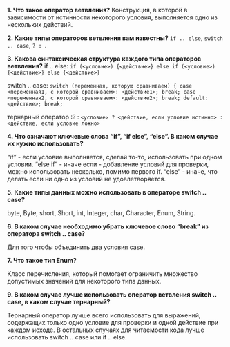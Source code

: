 **1. Что такое оператор ветвления?**
Конструкция, в которой в зависимости от истинности некоторого условия, выполняется одно из нескольких действий.

**2. Какие типы операторов ветвления вам известны?**
`if .. else`, `switch .. case`, `? : `.

**3. Какова синтаксическая структура каждого типа операторов ветвления?**
if .. else: 
       `if (<условие>) {<действие>}
       else if (<условие>) {<действие>}
       else {<действие>}`
       
switch .. case: 
`switch (переменная, которую сравниваем) {
case <переменная1, с которой сравниваем>:
<действие1>;
break;
case <переменная2, с которой сравниваем>:
<действие2>;
break;
default:
<действие>;
break;`
        
тернарный оператор :? : 
`<условие> ? <действие, если условие истинно> : <действие, если условие ложно>`

**4. Что означают ключевые слова “if”, “if else”, “else”. В каком случае их нужно использовать?**

“if” - если условие выполняется, сделай то-то, использовать при одном условии.
“else if” -  иначе если - добавление условий для проверки, можно использовать несколько, помимо первого if.
“else” - иначе, что делать если ни одно из условий не удовлетворяется.

**5. Какие типы данных можно использовать в операторе switch .. case?**

byte, Byte, short, Short, int, Integer, char, Character, Enum, String.

**6. В каком случае необходимо убрать ключевое слово “break” из оператора switch .. case?**

Для того чтобы объединить два условия case.

**7. Что такое тип Enum?**

Класс перечисления, который помогает ограничить множество допустимых значений для некоторого типа данных.

**9. В каком случае лучше использовать оператор ветвления switch .. case, в каком случае тернарный?**

Тернарный оператор лучше всего использовать для выражений, содержащих только одно условие для проверки и одной действие при каждом исходе. В остальных случаях для читаемости кода лучше использовать switch .. case или if .. else.
